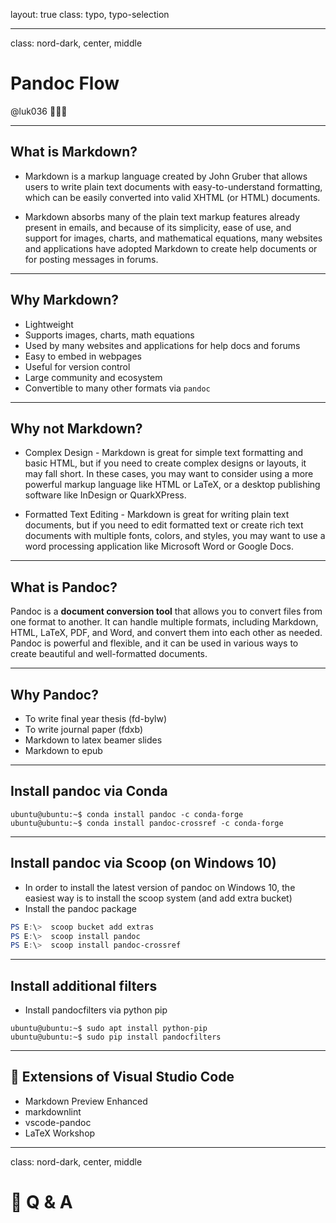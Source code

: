layout: true
class: typo, typo-selection

---

class: nord-dark, center, middle

# Pandoc Flow

@luk036 👨🏻‍🏫

---

## What is Markdown?

- Markdown is a markup language created by John Gruber that allows users to write plain text documents with easy-to-understand formatting, which can be easily converted into valid XHTML (or HTML) documents.

- Markdown absorbs many of the plain text markup features already present in emails, and because of its simplicity, ease of use, and support for images, charts, and mathematical equations, many websites and applications have adopted Markdown to create help documents or for posting messages in forums.

---

## Why Markdown?

- Lightweight
- Supports images, charts, math equations
- Used by many websites and applications for help docs and forums
- Easy to embed in webpages
- Useful for version control
- Large community and ecosystem
- Convertible to many other formats via `pandoc`

---

## Why not Markdown?

- Complex Design - Markdown is great for simple text formatting and basic HTML, but if you need to create complex designs or layouts, it may fall short. In these cases, you may want to consider using a more powerful markup language like HTML or LaTeX, or a desktop publishing software like InDesign or QuarkXPress.

- Formatted Text Editing - Markdown is great for writing plain text documents, but if you need to edit formatted text or create rich text documents with multiple fonts, colors, and styles, you may want to use a word processing application like Microsoft Word or Google Docs.

---

## What is Pandoc?

Pandoc is a **document conversion tool** that allows you to convert files from one format to another. It can handle multiple formats, including Markdown, HTML, LaTeX, PDF, and Word, and convert them into each other as needed. Pandoc is powerful and flexible, and it can be used in various ways to create beautiful and well-formatted documents.

---

## Why Pandoc?

- To write final year thesis (fd-bylw)
- To write journal paper (fdxb)
- Markdown to latex beamer slides
- Markdown to epub

---

## Install pandoc via Conda

```terminal
ubuntu@ubuntu:~$ conda install pandoc -c conda-forge
ubuntu@ubuntu:~$ conda install pandoc-crossref -c conda-forge
```

---

## Install pandoc via Scoop (on Windows 10)

- In order to install the latest version of pandoc on Windows 10, the
  easiest way is to install the scoop system (and add extra bucket)
- Install the pandoc package

```powershell
PS E:\>  scoop bucket add extras
PS E:\>  scoop install pandoc
PS E:\>  scoop install pandoc-crossref
```

---

## Install additional filters

- Install pandocfilters via python pip

```terminal
ubuntu@ubuntu:~$ sudo apt install python-pip
ubuntu@ubuntu:~$ sudo pip install pandocfilters
```

---

## 🧩 Extensions of Visual Studio Code

- Markdown Preview Enhanced
- markdownlint
- vscode-pandoc
- LaTeX Workshop

---

class: nord-dark, center, middle

# 🙋 Q & A
